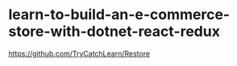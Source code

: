 # learn-to-build-an-e-commerce-store-with-dotnet-react-redux
https://github.com/TryCatchLearn/Restore

